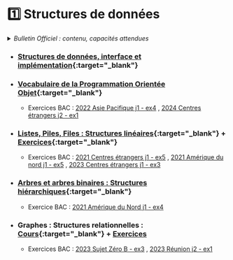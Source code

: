 # 1️⃣ Structures de données

<details>
    <summary><i>Bulletin Officiel : contenu, capacités attendues</i></summary>

<blockquote>
<br>
L’écriture sur des exemples simples de plusieurs implémentations d’une même structure de données permet de faire émerger les notions d’<b>interface</b> et d’<b>implémentation</b>, ou encore de structure de données abstraite.  
Le paradigme de la <b>programmation objet</b> peut être utilisé pour réaliser des implémentations effectives des structures de données, même si ce n’est pas la seule façon de procéder.  
<table>
<br><br>
<tr><th> Contenu </th><th> Capacités attendues </th></tr>
<tr><td> Structures de données, interface et implémentation <br><br><br><br>Dictionnaires, index et clé </td><td> - Spécifier une structure de données par son interface <br>- Distinguer interface et implémentation <br>- Écrire plusieurs implémentations d’une même structure de données <br><br>- Distinguer la recherche d’une valeur dans une liste et dans un dictionnaire</td></tr>
<tr><td> Vocabulaire de la Programmation Orientée Objet : classes, attributs, méthodes, objets </td><td> - Écrire la définition d’une classe <br>- Accéder aux attributs et méthodes d’une classe </td> </tr>
<tr><td> Listes, piles, files : structures linéaires </td><td> - Distinguer des structures par le jeu des méthodes qui les caractérisent <br>- Choisir une structure de données adaptée à la situation à modéliser </td> </tr>
<tr><td> Arbres : structures hiérarchiques <br><br>Arbres binaires : nœuds, racines, feuilles, sous-arbres gauches, sous-arbres droits </td><td> - Identifier des situations nécessitant une structure de données arborescente <br>- Évaluer quelques mesures des arbres binaires (taille, encadrement de la hauteur, etc.) </td> </tr>
<tr><td> Graphes : structures relationnelles <br>Sommets, arcs, arêtes, graphes orientés ou non orientés </td><td> - Modéliser des situations sous forme de graphes <br>- Écrire les implémentations correspondantes d’un graphe : matrice d’adjacence, liste de successeurs/de prédécesseurs <br>- Passer d’une représentation à une autre </td> </tr>
</table>
</blockquote>
</details>

- ### [Structures de données, interface et implémentation](https://notebook.basthon.fr/?from=https://raw.githubusercontent.com/abrugiere/tnsi/main/_ressources/1.1_struct.ipynb){:target="_blank"} 

- ### [Vocabulaire de la Programmation Orientée Objet](https://notebook.basthon.fr/?from=https://raw.githubusercontent.com/abrugiere/tnsi/main/_ressources/1.2_poo.ipynb){:target="_blank"}
    + Exercices BAC :  [2022 Asie Pacifique j1 - ex4](https://raw.githubusercontent.com/abrugiere/tnsi/main/_ressources/1.2_22-NSIJ1JA1-ex4.pdf)  ,  [2024 Centres étrangers j2 - ex1](https://raw.githubusercontent.com/abrugiere/tnsi/main/_ressources/1.2_24-NSIJ2G11-ex1.pdf) 

- ### [Listes, Piles, Files : Structures linéaires](https://notebook.basthon.fr/?from=https://raw.githubusercontent.com/abrugiere/tnsi/main/_ressources/1.3_struc_lin_1.ipynb){:target="_blank"}  +  [Exercices](https://notebook.basthon.fr/?from=https://raw.githubusercontent.com/abrugiere/tnsi/main/_ressources/1.3_struc_lin_2.ipynb){:target="_blank"}
    + Exercices BAC :  [2021 Centres étrangers j1 - ex5](https://raw.githubusercontent.com/abrugiere/tnsi/main/_ressources/1.3_21-NSIJ1G11-ex5.pdf) , [2021 Amérique du nord j1 - ex5](https://raw.githubusercontent.com/abrugiere/tnsi/main/_ressources/1.3_21-NSIJ1AN1-ex5.pdf) , [2023 Centres étrangers j1 - ex3](https://raw.githubusercontent.com/abrugiere/tnsi/main/_ressources/1.3_23-NSIJ1G11-ex3.pdf)

- ### [Arbres et arbres binaires : Structures hiérarchiques](https://notebook.basthon.fr/?from=https://raw.githubusercontent.com/abrugiere/tnsi/main/_ressources/1.4_arbres.ipynb){:target="_blank"}
    +  Exercice BAC : [2021 Amérique du Nord j1 - ex4](https://raw.githubusercontent.com/abrugiere/tnsi/main/_ressources/1.4_21-NSIJ1AN1-ex4.pdf)

- ### Graphes : Structures relationnelles : [Cours](https://notebook.basthon.fr/?from=https://raw.githubusercontent.com/abrugiere/tnsi/main/_ressources/1.5a_graphes.ipynb){:target="_blank"} + [Exercices](https://raw.githubusercontent.com/abrugiere/tnsi/main/_ressources/1.5b_graphes.pdf)
    + Exercices BAC : [2023 Sujet Zéro B - ex3](https://raw.githubusercontent.com/abrugiere/tnsi/main/_ressources/5.2_23-NSI0B-ex3.pdf) , [2023 Réunion j2 - ex1](https://raw.githubusercontent.com/abrugiere/tnsi/main/_ressources/5.2_23-NSIJ2LR1-ex1.pdf)


<!--
- ### Graphes : Structures relationnelles : [Cours](https://notebook.basthon.fr/?from=https://raw.githubusercontent.com/abrugiere/tnsi/main/_ressources/1.5a_graphes.ipynb){:target="_blank"} + [Exercices](https://raw.githubusercontent.com/abrugiere/tnsi/main/_ressources/1.5b_graphes.pdf) - [TP Implémentation](https://notebook.basthon.fr/?from=https://raw.githubusercontent.com/abrugiere/tnsi/main/_ressources/1.5b_graphes.ipynb){:target="_blank"}
    + Exercices BAC : [2023 Sujet Zéro B - ex3](https://raw.githubusercontent.com/abrugiere/tnsi/main/_ressources/5.2_23-NSI0B-ex3.pdf) , [2023 Réunion j2 - ex1](https://raw.githubusercontent.com/abrugiere/tnsi/main/_ressources/5.2_23-NSIJ2LR1-ex1.pdf)

-->
